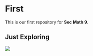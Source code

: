 # First

This is our first repository for **Sec Math 9**.

## Just Exploring

![](https://oyster.ignimgs.com/mediawiki/apis.ign.com/the-legend-of-zelda-breath-of-the-wild-2/3/38/Link2.png)
